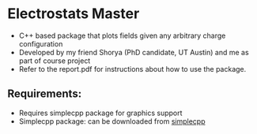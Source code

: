 # Electrostats Master
* C++ based package that plots fields given any arbitrary charge configuration 
* Developed by my friend Shorya (PhD candidate, UT Austin) and me as part of course project
* Refer to the report.pdf for instructions about how to use the package.

## Requirements:
* Requires simplecpp package for graphics support
* Simplecpp package: can be downloaded from [simplecpp](https://www.cse.iitb.ac.in/~ranade/simplecpp/)
